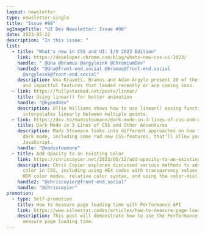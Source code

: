 ```yaml
---
layout: newsletter
type: newsletter-single
title: "Issue #98"
ogImageTitle: "UI Dev Newsletter: Issue #98"
date: 2023-05-22
description: "In this issue: "
list:
  - title: "What's new in CSS and UI: I/O 2023 Edition"
    link: https://developer.chrome.com/blog/whats-new-css-ui-2023/
    handle: " @Una @bramus @argyleink @ChromiumDev"
    handle2: "@Una@front-end.social @bramus@front-end.social
      @argyleink@front-end.social"
    description: Una Kravets, Bramus and Adam Argyle present 20 of the most exciting
      and impactful features that landed recently or are coming soon.
  - link: https://fullystacked.net/posts/linear/
    title: Using linear() for better animation
    handle: "@hypeddev"
    description: Ollie Williams shows how to use linear() easing function that
      interpolates linearly between multiple points.
  - link: https://dev.to/madsstoumann/dark-mode-in-3-lines-of-css-and-other-adventures-1ljj
    title: Dark Mode in 3 Lines of CSS and Other Adventures
    description: Mads Stoumann looks into different approaches on how to implement
      dark mode, including some rad new CSS-features, that’ll allow you to ditch
      JavaScript.
    handle: "@madsstoumann"
  - title: Add Opacity to an Existing Color
    link: https://chriscoyier.net/2023/05/12/add-opacity-to-an-existing-color/
    description: Chris Coyier explores discussed various methods to add opacity to a
      color in CSS, including using HEX codes with transparency values, HSL and
      HDR color modes, relative color syntax, and using the color-mix() function
    handle2: "@chriscoyier@front-end.social"
    handle: "@chriscoyier"
promotion:
  - type: Self-promotion
    title: How to measure page loading time with Performance API
    link: https://www.silvestar.codes/articles/how-to-measure-page-loading-time-with-performance-api/
    description: This post will demonstrate how to use the Performance API to
      measure page loading time.
---
```


